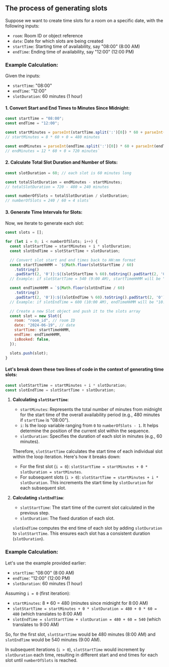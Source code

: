 ﻿ ## The process of generating slots

Suppose we want to create time slots for a room on a specific date, with the following inputs:

-   `room`: Room ID or object reference
-   `date`: Date for which slots are being created
-   `startTime`: Starting time of availability, say "08:00" (8:00 AM)
-   `endTime`: Ending time of availability, say "12:00" (12:00 PM)

### Example Calculation:

Given the inputs:

-   `startTime`: "08:00"
-   `endTime`: "12:00"
-   `slotDuration`: 60 minutes (1 hour)

#### 1. Convert Start and End Times to Minutes Since Midnight:

```javascript
const startTime = "08:00";
const endTime = "12:00";

const startMinutes = parseInt(startTime.split(':')[0]) * 60 + parseInt(startTime.split(':')[1]);
// startMinutes = 8 * 60 + 0 = 480 minutes

const endMinutes = parseInt(endTime.split(':')[0]) * 60 + parseInt(endTime.split(':')[1]);
// endMinutes = 12 * 60 + 0 = 720 minutes` 
```
#### 2. Calculate Total Slot Duration and Number of Slots:

```javascript
const slotDuration = 60; // each slot is 60 minutes long

const totalSlotDuration = endMinutes - startMinutes;
// totalSlotDuration = 720 - 480 = 240 minutes

const numberOfSlots = totalSlotDuration / slotDuration;
// numberOfSlots = 240 / 60 = 4 slots` 
```
#### 3. Generate Time Intervals for Slots:

Now, we iterate to generate each slot:

```javascript
const slots = [];

for (let i = 0; i < numberOfSlots; i++) {
  const slotStartTime = startMinutes + i * slotDuration;
  const slotEndTime = slotStartTime + slotDuration;

  // Convert slot start and end times back to HH:mm format
  const startTimeHHMM = `${Math.floor(slotStartTime / 60)
    .toString()
    .padStart(2, '0')}:${(slotStartTime % 60).toString().padStart(2, '0')}`;
  // Example: if slotStartTime = 540 (9:00 AM), startTimeHHMM will be "09:00"

  const endTimeHHMM = `${Math.floor(slotEndTime / 60)
    .toString()
    .padStart(2, '0')}:${(slotEndTime % 60).toString().padStart(2, '0')}`;
  // Example: if slotEndTime = 600 (10:00 AM), endTimeHHMM will be "10:00"

  // Create a new Slot object and push it to the slots array
  const slot = new Slot({
    room: "room_id", // room ID
    date: "2024-06-19", // date
    startTime: startTimeHHMM,
    endTime: endTimeHHMM,
    isBooked: false,
  });

  slots.push(slot);
}
```

#### Let's break down these two lines of code in the context of generating time slots:

```javascript
const slotStartTime = startMinutes + i * slotDuration;
const slotEndTime = slotStartTime + slotDuration;
```

1.  **Calculating `slotStartTime`**:
    
    -   `startMinutes`: Represents the total number of minutes from midnight for the start time of the overall availability period (e.g., 480 minutes if `startTime` is "08:00").
    -   `i`: Is the loop variable ranging from `0` to `numberOfSlots - 1`. It helps determine the position of the current slot within the sequence.
    -   `slotDuration`: Specifies the duration of each slot in minutes (e.g., 60 minutes).
    
    Therefore, `slotStartTime` calculates the start time of each individual slot within the loop iteration. Here's how it breaks down:
    
    -   For the first slot (`i = 0`): `slotStartTime = startMinutes + 0 * slotDuration = startMinutes`.
    -   For subsequent slots (`i > 0`): `slotStartTime = startMinutes + i * slotDuration`. This increments the start time by `slotDuration` for each subsequent slot.
2.  **Calculating `slotEndTime`**:
    
    -   `slotStartTime`: The start time of the current slot calculated in the previous step.
    -   `slotDuration`: The fixed duration of each slot.
    
    `slotEndTime` computes the end time of each slot by adding `slotDuration` to `slotStartTime`. This ensures each slot has a consistent duration (`slotDuration`).
    

### Example Calculation:

Let's use the example provided earlier:

-   `startTime`: "08:00" (8:00 AM)
-   `endTime`: "12:00" (12:00 PM)
-   `slotDuration`: 60 minutes (1 hour)

Assuming `i = 0` (first iteration):

-   `startMinutes`: 8 * 60 = 480 (minutes since midnight for 8:00 AM)
-   `slotStartTime = startMinutes + 0 * slotDuration = 480 + 0 * 60 = 480` (which translates to 8:00 AM)
-   `slotEndTime = slotStartTime + slotDuration = 480 + 60 = 540` (which translates to 9:00 AM)

So, for the first slot, `slotStartTime` would be 480 minutes (8:00 AM) and `slotEndTime` would be 540 minutes (9:00 AM).

In subsequent iterations (`i > 0`), `slotStartTime` would increment by `slotDuration` each time, resulting in different start and end times for each slot until `numberOfSlots` is reached.